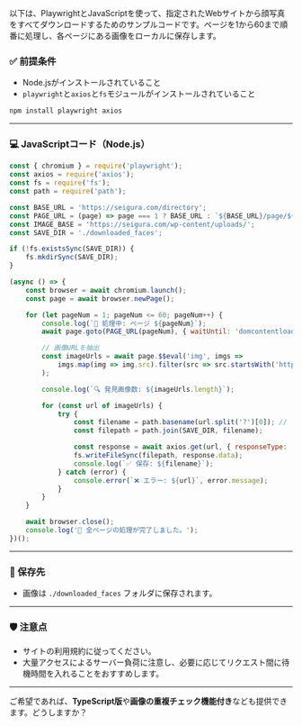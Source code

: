 以下は、PlaywrightとJavaScriptを使って、指定されたWebサイトから顔写真をすべてダウンロードするためのサンプルコードです。ページを1から60まで順番に処理し、各ページにある画像をローカルに保存します。

### ✅ 前提条件
- Node.jsがインストールされていること
- `playwright`と`axios`と`fs`モジュールがインストールされていること

```bash
npm install playwright axios
```

---

### 💻 JavaScriptコード（Node.js）

```javascript
const { chromium } = require('playwright');
const axios = require('axios');
const fs = require('fs');
const path = require('path');

const BASE_URL = 'https://seigura.com/directory';
const PAGE_URL = (page) => page === 1 ? BASE_URL : `${BASE_URL}/page/${page}/`;
const IMAGE_BASE = 'https://seigura.com/wp-content/uploads/';
const SAVE_DIR = './downloaded_faces';

if (!fs.existsSync(SAVE_DIR)) {
    fs.mkdirSync(SAVE_DIR);
}

(async () => {
    const browser = await chromium.launch();
    const page = await browser.newPage();

    for (let pageNum = 1; pageNum <= 60; pageNum++) {
        console.log(`📄 処理中: ページ ${pageNum}`);
        await page.goto(PAGE_URL(pageNum), { waitUntil: 'domcontentloaded' });

        // 画像URLを抽出
        const imageUrls = await page.$$eval('img', imgs =>
            imgs.map(img => img.src).filter(src => src.startsWith('https://seigura.com/wp-content/uploads/'))
        );

        console.log(`🔍 発見画像数: ${imageUrls.length}`);

        for (const url of imageUrls) {
            try {
                const filename = path.basename(url.split('?')[0]); // クエリ除去
                const filepath = path.join(SAVE_DIR, filename);

                const response = await axios.get(url, { responseType: 'arraybuffer' });
                fs.writeFileSync(filepath, response.data);
                console.log(`✅ 保存: ${filename}`);
            } catch (error) {
                console.error(`❌ エラー: ${url}`, error.message);
            }
        }
    }

    await browser.close();
    console.log('🎉 全ページの処理が完了しました。');
})();
```

---

### 📁 保存先
- 画像は `./downloaded_faces` フォルダに保存されます。

---

### 🛡️ 注意点
- サイトの利用規約に従ってください。
- 大量アクセスによるサーバー負荷に注意し、必要に応じてリクエスト間に待機時間を入れることをおすすめします。

---

ご希望であれば、**TypeScript版**や**画像の重複チェック機能付き**なども提供できます。どうしますか？